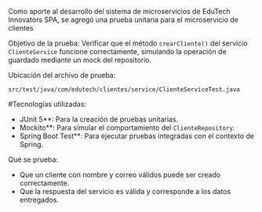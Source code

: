 

Como aporte al desarrollo del sistema de microservicios de EduTech Innovators SPA, se agregó una prueba unitaria para el microservicio de clientes

Objetivo de la prueba:
Verificar que el método `crearCliente()` del servicio `ClienteService` funcione correctamente, simulando la operación de guardado mediante un mock del repositorio.

 Ubicación del archivo de prueba:
```
src/test/java/com/edutech/clientes/service/ClienteServiceTest.java
```

#Tecnologías utilizadas:
- JUnit 5**: Para la creación de pruebas unitarias.
- Mockito**: Para simular el comportamiento del `ClienteRepository`.
- Spring Boot Test**: Para ejecutar pruebas integradas con el contexto de Spring.

Qué se prueba:
- Que un cliente con nombre y correo válidos puede ser creado correctamente.
- Que la respuesta del servicio es válida y corresponde a los datos entregados.


